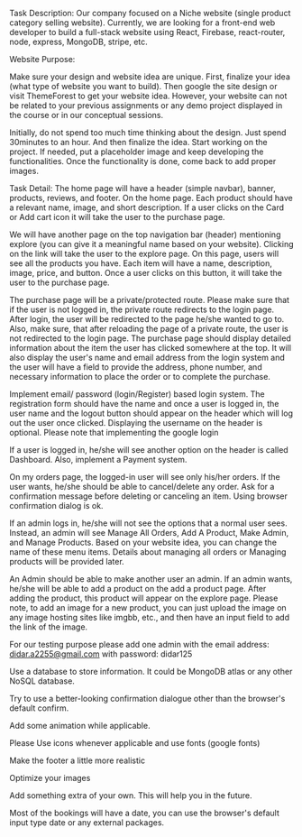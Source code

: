 Task Description:
Our company focused on a Niche website (single product category selling website). Currently, we are looking for a front-end web developer to build a full-stack website using React, Firebase, react-router, node, express, MongoDB, stripe, etc.

Website Purpose:

Make sure your design and website idea are unique. First, finalize your idea (what type of website you want to build). Then google the site design or visit ThemeForest to get your website idea. However, your website can not be related to your previous assignments or any demo project displayed in the course or in our conceptual sessions.

Initially, do not spend too much time thinking about the design. Just spend 30minutes to an hour. And then finalize the idea. Start working on the project. If needed, put a placeholder image and keep developing the functionalities. Once the functionality is done, come back to add proper images.

Task Detail:
The home page will have a header (simple navbar), banner, products, reviews, and footer. On the home page. Each product should have a relevant name, image, and short description. If a user clicks on the Card or Add cart icon it will take the user to the purchase page.

We will have another page on the top navigation bar (header) mentioning explore (you can give it a meaningful name based on your website). Clicking on the link will take the user to the explore page. On this page, users will see all the products you have. Each item will have a name, description, image, price, and button. Once a user clicks on this button, it will take the user to the purchase page.

The purchase page will be a private/protected route. Please make sure that if the user is not logged in, the private route redirects to the login page. After login, the user will be redirected to the page he/she wanted to go to. Also, make sure, that after reloading the page of a private route, the user is not redirected to the login page. The purchase page should display detailed information about the item the user has clicked somewhere at the top. It will also display the user's name and email address from the login system and the user will have a field to provide the address, phone number, and necessary information to place the order or to complete the purchase.

Implement email/ password (login/Register) based login system. The registration form should have the name and once a user is logged in, the user name and the logout button should appear on the header which will log out the user once clicked. Displaying the username on the header is optional. Please note that implementing the google login

If a user is logged in, he/she will see another option on the header is called Dashboard. Also, implement a Payment system.

On my orders page, the logged-in user will see only his/her orders. If the user wants, he/she should be able to cancel/delete any order. Ask for a confirmation message before deleting or canceling an item. Using browser confirmation dialog is ok.


If an admin logs in, he/she will not see the options that a normal user sees. Instead, an admin will see Manage All Orders, Add A Product, Make Admin, and Manage Products. Based on your website idea, you can change the name of these menu items. Details about managing all orders or Managing products will be provided later.

An Admin should be able to make another user an admin. If an admin wants, he/she will be able to add a product on the add a product page. After adding the product, this product will appear on the explore page. Please note, to add an image for a new product, you can just upload the image on any image hosting sites like imgbb, etc., and then have an input field to add the link of the image.

For our testing purpose please add one admin with the email address: didar.a2255@gmail.com with password: didar125

Use a database to store information. It could be MongoDB atlas or any other NoSQL database.


Try to use a better-looking confirmation dialogue other than the browser's default confirm.

Add some animation while applicable.

Please Use icons whenever applicable and use fonts (google fonts)

Make the footer a little more realistic

Optimize your images

Add something extra of your own. This will help you in the future.

Most of the bookings will have a date, you can use the browser's default input type date or any external packages.

